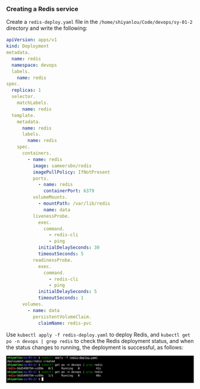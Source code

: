 ### Creating a Redis service

Create a `redis-deploy.yaml` file in the `/home/shiyanlou/Code/devops/sy-01-2` directory and write the following:

```yaml
apiVersion: apps/v1
kind: Deployment
metadata.
  name: redis
  namespace: devops
  labels.
    name: redis
spec.
  replicas: 1
  selector.
    matchLabels.
      name: redis
  template.
    metadata.
      name: redis
      labels.
        name: redis
    spec.
      containers.
        - name: redis
          image: sameersbn/redis
          imagePullPolicy: IfNotPresent
          ports.
            - name: redis
              containerPort: 6379
          volumeMounts.
            - mountPath: /var/lib/redis
              name: data
          livenessProbe.
            exec.
              command.
                - redis-cli
                - ping
            initialDelaySeconds: 30
            timeoutSeconds: 5
          readinessProbe.
            exec.
              command.
                - redis-cli
                - ping
            initialDelaySeconds: 5
            timeoutSeconds: 1
      volumes.
        - name: data
          persistentVolumeClaim.
            claimName: redis-pvc
```

Use `kubectl apply -f redis-deploy.yaml` to deploy Redis, and `kubectl get po -n devops | grep redis` to check the Redis deployment status, and when the status changes to running, the deployment is successful, as follows:

![图片描述](assets/lab-deploying-and-using-gitlab-in-kubernetes-3-0.png)
